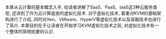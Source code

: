 本章从云计算的基本概念入手, 给读者讲解了SaaS、PaaS、IaaS这3种云服务类型, 还讲到了作为云计算底层的虚拟化技术. 对于虚拟化技术, 着重对KVM的基础架构进行了介绍, 同时对Xen、VMware、HyperV等虚拟化技术以及容器技术也进行了简介. 本章目的在于让读者在开始学习KVM虚拟化技术之前, 对虚拟化技术有一个整体的简明扼要的认识. 
